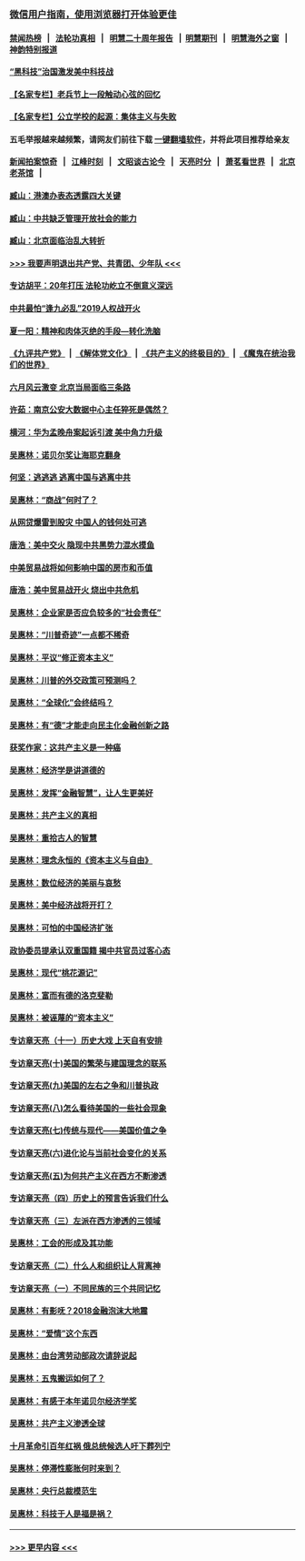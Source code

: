 ### [微信用户指南，使用浏览器打开体验更佳](https://github.com/gfw-breaker/banned-news1/blob/master/indexes/wechat-guide.md?t=0)
#### [禁闻热榜](热点新闻.md?t=0)  &nbsp;&nbsp;|&nbsp;&nbsp; [法轮功真相](https://github.com/gfw-breaker/truth/blob/master/README.md?t=0) &nbsp;&nbsp;|&nbsp;&nbsp; [明慧二十周年报告](https://github.com/gfw-breaker/mh-reports/blob/master/README.md?t=0) &nbsp;&nbsp;|&nbsp;&nbsp;[明慧期刊](https://github.com/gfw-breaker/mh-qikan) &nbsp;&nbsp;|&nbsp;&nbsp; [明慧海外之窗](https://github.com/gfw-breaker/mh-news/blob/master/README.md?t=0) &nbsp;&nbsp;|&nbsp;&nbsp; [神韵特别报道](https://github.com/gfw-breaker/mh-news/blob/master/shenyun.md?t=0)
#### [“黑科技”治国激发美中科技战](../pages/nsc423/n11638056.md?t=02050244) 
#### [【名家专栏】老兵节上一段触动心弦的回忆](../pages/nsc423/n11646016.md?t=02050244) 
#### [【名家专栏】公立学校的起源：集体主义与失败](../pages/nsc423/n11601833.md?t=02050244) 
#### 五毛举报越来越频繁，请网友们前往下载 [一键翻墙软件](https://github.com/gfw-breaker/ssr-accounts)，并将此项目推荐给亲友
#### [新闻拍案惊奇](https://github.com/gfw-breaker/banned-news1/blob/master/pages/link4.md) &nbsp;&nbsp;|&nbsp;&nbsp; [江峰时刻](https://github.com/gfw-breaker/banned-news1/blob/master/pages/link4.md) &nbsp;&nbsp;|&nbsp;&nbsp; [文昭谈古论今](https://github.com/gfw-breaker/banned-news1/blob/master/pages/link4.md) &nbsp;&nbsp;|&nbsp;&nbsp; [天亮时分](https://github.com/gfw-breaker/banned-news1/blob/master/pages/link4.md) &nbsp;&nbsp;|&nbsp;&nbsp; [萧茗看世界](https://github.com/gfw-breaker/banned-news1/blob/master/pages/link4.md) &nbsp;&nbsp;|&nbsp;&nbsp; [北京老茶馆](https://github.com/gfw-breaker/banned-news1/blob/master/pages/link4.md) &nbsp;&nbsp;|&nbsp;&nbsp; 
#### [臧山：港澳办表态透露四大关键](../pages/nsc423/n11421628.md?t=02050244) 
#### [臧山：中共缺乏管理开放社会的能力](../pages/nsc423/n11407457.md?t=02050244) 
#### [臧山：北京面临治乱大转折](../pages/nsc423/n11406895.md?t=02050244) 
#### [>>> 我要声明退出共产党、共青团、少年队 <<<](https://github.com/begood0513/goodnews/blob/master/quit/letter.md) 
#### [专访胡平：20年打压 法轮功屹立不倒意义深远](../pages/nsc423/n11398800.md?t=02050244) 
#### [中共最怕“逢九必乱”2019人权战开火](../pages/nsc423/n11385248.md?t=02050244) 
#### [夏一阳：精神和肉体灭绝的手段—转化洗脑](../pages/nsc423/n11368250.md?t=02050244) 
#### [《九评共产党》](https://github.com/begood0513/9ping.md/blob/master/README.md) &nbsp;|&nbsp; [《解体党文化》](../../../../jtdwh.md/blob/master/README.md)  &nbsp;|&nbsp; [《共产主义的终极目的》](../../../../gczydzjmd.md/blob/master/README.md) &nbsp;|&nbsp; [《魔鬼在统治我们的世界》](../../../../mgztzwmdsj.md/blob/master/README.md) 
#### [六月风云激变 北京当局面临三条路](../pages/nsc423/n11313668.md?t=02050244) 
#### [许茹：南京公安大数据中心主任猝死是偶然？](../pages/nsc423/n11064744.md?t=02050244) 
#### [横河：华为孟晚舟案起诉引渡 美中角力升级](../pages/nsc423/n11027230.md?t=02050244) 
#### [吴惠林：诺贝尔奖让海耶克翻身](../pages/nsc423/n10890049.md?t=02050244) 
#### [何坚：逃逃逃 逃离中国与逃离中共](../pages/nsc423/n10592891.md?t=02050244) 
#### [吴惠林：“商战”何时了？](../pages/nsc423/n10573558.md?t=02050244) 
#### [从网贷爆雷到股灾 中国人的钱何处可逃](../pages/nsc423/n10572800.md?t=02050244) 
#### [唐浩：美中交火 隐现中共黑势力混水摸鱼](../pages/nsc423/n10544040.md?t=02050244) 
#### [中美贸易战将如何影响中国的房市和币值](../pages/nsc423/n10543697.md?t=02050244) 
#### [唐浩：美中贸易战开火 烧出中共危机](../pages/nsc423/n10540126.md?t=02050244) 
#### [吴惠林：企业家是否应负较多的“社会责任”](../pages/nsc423/n10535022.md?t=02050244) 
#### [吴惠林：“川普奇迹”一点都不稀奇](../pages/nsc423/n10512808.md?t=02050244) 
#### [吴惠林：平议“修正资本主义”](../pages/nsc423/n10495724.md?t=02050244) 
#### [吴惠林：川普的外交政策可预测吗？](../pages/nsc423/n10462387.md?t=02050244) 
#### [吴惠林：“全球化”会终结吗？](../pages/nsc423/n10452838.md?t=02050244) 
#### [吴惠林：有“德”才能走向民主化金融创新之路](../pages/nsc423/n10432292.md?t=02050244) 
#### [获奖作家：这共产主义是一种癌](../pages/nsc423/n10431541.md?t=02050244) 
#### [吴惠林：经济学是讲道德的](../pages/nsc423/n10398014.md?t=02050244) 
#### [吴惠林：发挥“金融智慧”，让人生更美好](../pages/nsc423/n10375019.md?t=02050244) 
#### [吴惠林：共产主义的真相](../pages/nsc423/n10351394.md?t=02050244) 
#### [吴惠林：重拾古人的智慧](../pages/nsc423/n10337691.md?t=02050244) 
#### [吴惠林：理念永恒的《资本主义与自由》](../pages/nsc423/n10316274.md?t=02050244) 
#### [吴惠林：数位经济的美丽与哀愁](../pages/nsc423/n10292946.md?t=02050244) 
#### [吴惠林：美中经济战将开打？](../pages/nsc423/n10258825.md?t=02050244) 
#### [吴惠林：可怕的中国经济扩张](../pages/nsc423/n10219147.md?t=02050244) 
#### [政协委员提承认双重国籍 揭中共官员过客心态](../pages/nsc423/n10208809.md?t=02050244) 
#### [吴惠林：现代“桃花源记”](../pages/nsc423/n10185234.md?t=02050244) 
#### [吴惠林：富而有德的洛克斐勒](../pages/nsc423/n10142264.md?t=02050244) 
#### [吴惠林：被诬蔑的“资本主义”](../pages/nsc423/n10124816.md?t=02050244) 
#### [专访章天亮（十一）历史大戏 上天自有安排](../pages/nsc423/n10094905.md?t=02050244) 
#### [专访章天亮(十)美国的繁荣与建国理念的联系](../pages/nsc423/n10094899.md?t=02050244) 
#### [专访章天亮(九)美国的左右之争和川普执政](../pages/nsc423/n10094889.md?t=02050244) 
#### [专访章天亮(八)怎么看待美国的一些社会现象](../pages/nsc423/n10094857.md?t=02050244) 
#### [专访章天亮(七)传统与现代——美国价值之争](../pages/nsc423/n10093140.md?t=02050244) 
#### [专访章天亮(六)进化论与当前社会变化的关系](../pages/nsc423/n10092036.md?t=02050244) 
#### [专访章天亮(五)为何共产主义在西方不断渗透](../pages/nsc423/n10083620.md?t=02050244) 
#### [专访章天亮（四）历史上的预言告诉我们什么](../pages/nsc423/n10083606.md?t=02050244) 
#### [专访章天亮（三）左派在西方渗透的三领域](../pages/nsc423/n10081115.md?t=02050244) 
#### [吴惠林：工会的形成及其功能](../pages/nsc423/n10080633.md?t=02050244) 
#### [专访章天亮（二）什么人和组织让人背离神](../pages/nsc423/n10076637.md?t=02050244) 
#### [专访章天亮（一）不同民族的三个共同记忆](../pages/nsc423/n10074188.md?t=02050244) 
#### [吴惠林：有影呒？2018金融泡沫大地震](../pages/nsc423/n10040534.md?t=02050244) 
#### [吴惠林：“爱情”这个东西](../pages/nsc423/n10019423.md?t=02050244) 
#### [吴惠林：由台湾劳动部政次请辞说起](../pages/nsc423/n9979679.md?t=02050244) 
#### [吴惠林：五鬼搬运如何了？](../pages/nsc423/n9925338.md?t=02050244) 
#### [吴惠林：有感于本年诺贝尔经济学奖](../pages/nsc423/n9871883.md?t=02050244) 
#### [吴惠林：共产主义渗透全球](../pages/nsc423/n9812748.md?t=02050244) 
#### [十月革命引百年红祸 俄总统候选人吁下葬列宁](../pages/nsc423/n9810182.md?t=02050244) 
#### [吴惠林：停滞性膨胀何时来到？](../pages/nsc423/n9764136.md?t=02050244) 
#### [吴惠林：央行总裁模范生](../pages/nsc423/n9728134.md?t=02050244) 
#### [吴惠林：科技于人是福是祸？](../pages/nsc423/n9672982.md?t=02050244) 

----
#### [ >>> 更早内容 <<< ](../indexes/nsc423-earlier.md)
